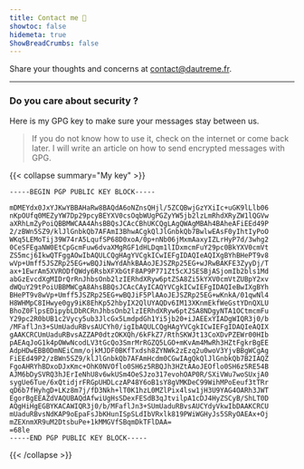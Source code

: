 ```yaml
---
title: Contact me 💌
showtoc: false
hidemeta: true
ShowBreadCrumbs: false
---
```


Share your thoughts and concerns at
[contact@dautreme.fr](mailto:contact@dautreme.fr).

---

### Do you care about security ?

Here is my GPG key to make sure your messages stay between us.

> If you do not know how to use it, check on the internet or come back later. I
> will write an article on how to send encrypted messages with GPG.

{{< collapse summary="My key" >}}

```
-----BEGIN PGP PUBLIC KEY BLOCK-----

mDMEYdx0JxYJKwYBBAHaRw8BAQdA6oNZnsQHjl/5ZCQBwjGzYXiIc+uGK9lLlb06
nKpOUfq0MEZyYW7Dp29pcyBEYXV0csOqbWUgPGZyYW5jb2lzLmRhdXRyZW1lQGVw
aXRhLmZyPoiQBBMWCAA4AhsBBQsJCAcCBhUKCQgLAgQWAgMBAh4BAheAFiEEd49P
2/zBWn5SZ9/klJlGnbkQb7AFAmI3BhwACgkQlJlGnbkQb7BwlwEAsF0yIhtIyPoO
WKq5LEMoTij39W74rA5LqufSP68D0xoA/0p+nNb06jMxmAaxyIZLrHyP7d/3whg2
0CeSFEgaNW0EtCpGcmFuw6dvaXMgRGF1dHLDqm1lIDxmcmFuY29pc0BkYXV0cmVt
ZS5mcj6IkwQTFggAOwIbAQULCQgHAgYVCgkICwIEFgIDAQIeAQIXgBYhBHePT9v8
wVp+Umff5JSZRp25EG+wBQJiNwYdAhkBAAoJEJSZRp25EG+wJRwBAKFE3ZyyDj/T
ax+1EwrAm5XVRODfQWdy6RsbXFXbGtF8AP9P771Zt5cXJSESBjASjomIb2bls1Md
abGzEvcdXgMIDrQrRnJhbsOnb2lzIERhdXRyw6ptZSA8Zi5kYXV0cmVtZUBpY2xv
dWQuY29tPoiUBBMWCgA8AhsBBQsJCAcCAyICAQYVCgkICwIEFgIDAQIeBwIXgBYh
BHePT9v8wVp+Umff5JSZRp25EG+wBQJiF5PlAAoJEJSZRp25EG+wKnkA/01qwNl4
H8WHMpC8IHwye0gy9iK8EhKp52hbyIX2QlUYAQDv6IM13XKnmEkfWeGstYDnQXLU
BhoZ0FlpsEDipybLDbRCRnJhbsOnb2lzIERhdXRyw6ptZSA8NDgyNTA1OCtmcmFu
Y29pc2R0bUB1c2Vycy5ub3JlcGx5LmdpdGh1Yi5jb20+iJAEExYIADgWIQR3j0/b
/MFaflJn3+SUmUaduRBvsAUCYh0/igIbAQULCQgHAgYVCgkICwIEFgIDAQIeAQIX
gAAKCRCUmUaduRBvsAZZAP0dtzOKXQh/6kFkZ7/RthSKWJt13CoXDvPZEWr00HIb
pAEAqJoG1k4pOWwNcodLV3tGcQo3SmrMrRGZQ5LGO+mKvAm4MwRh3HZtFgkrBgEE
AdpHDwEBB0DmNEiCmm/ojkMJDF0BKfTxdsh8ZYNWk2zEzq2u0woV3YjvBBgWCgAg
FiEEd49P2/zBWn5SZ9/klJlGnbkQb7AFAmHcdm0CGwIAgQkQlJlGnbkQb7B2IAQZ
FgoAHRYhBDxoDJxKmc+OhK0NVOflo0SH6z5RBQJh3HZtAAoJEOflo0SH6z5RE54B
AJM6bDySVRQ3hJErIeNhU8v6wkUSm4OeSJzo317evohOAP0R/SXiVWu7woSUxjA0
sygUe6Tue/6xQtidjrFRGpUHDLczAP48Y6oB1sY8gVMKDeC99WihMPoEeuf3tTRr
qD6b7fHyhgD+LKz8m7j/fD3Nkh+lT0K1hzL0MZlPix4lsw1jH3U9YAG4OARh3JWT
EgorBgEEAZdVAQUBAQdAfwiUgHsSDexFESdB3qJtvilpA1cDJ4HyZSCyB/ShLT0D
AQgHiHgEGBYKACAWIQR3j0/b/MFaflJn3+SUmUaduRBvsAUCYdyVkwIbDAAKCRCU
mUaduRBvsNdKAP9oEpaFsJbKHunISpSLdIbVRxlk819PWiWGHyJs5SRyOAEAx+Oj
mZEXnmXR9uM2DtsbuPe+1kMMGVfSBqmDkTFlDAA=
=68le
-----END PGP PUBLIC KEY BLOCK-----
```

{{< /collapse >}}
